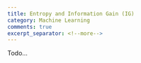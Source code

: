 ```yaml
---
title: Entropy and Information Gain (IG)
category: Machine Learning
comments: true
excerpt_separator: <!--more-->
---
```

Todo...
<!--more-->
